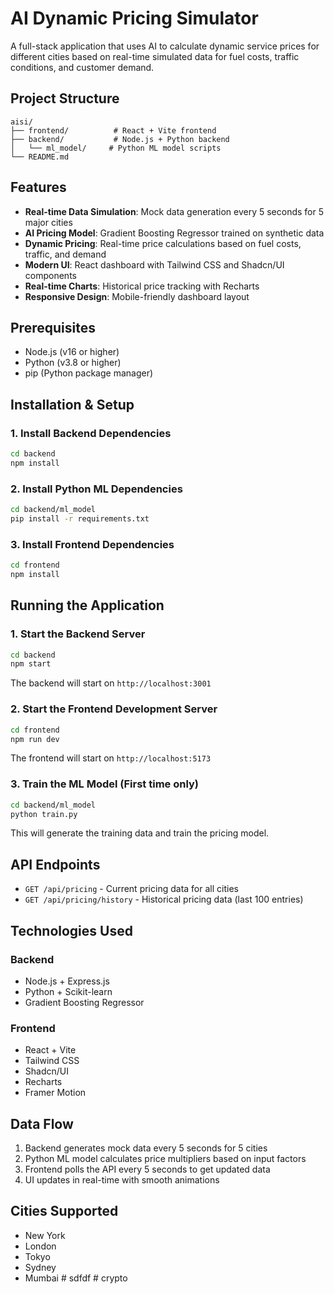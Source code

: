 # AI Dynamic Pricing Simulator

A full-stack application that uses AI to calculate dynamic service prices for different cities based on real-time simulated data for fuel costs, traffic conditions, and customer demand.

## Project Structure

```
aisi/
├── frontend/          # React + Vite frontend
├── backend/           # Node.js + Python backend
│   └── ml_model/     # Python ML model scripts
└── README.md
```

## Features

- **Real-time Data Simulation**: Mock data generation every 5 seconds for 5 major cities
- **AI Pricing Model**: Gradient Boosting Regressor trained on synthetic data
- **Dynamic Pricing**: Real-time price calculations based on fuel costs, traffic, and demand
- **Modern UI**: React dashboard with Tailwind CSS and Shadcn/UI components
- **Real-time Charts**: Historical price tracking with Recharts
- **Responsive Design**: Mobile-friendly dashboard layout

## Prerequisites

- Node.js (v16 or higher)
- Python (v3.8 or higher)
- pip (Python package manager)

## Installation & Setup

### 1. Install Backend Dependencies

```bash
cd backend
npm install
```

### 2. Install Python ML Dependencies

```bash
cd backend/ml_model
pip install -r requirements.txt
```

### 3. Install Frontend Dependencies

```bash
cd frontend
npm install
```

## Running the Application

### 1. Start the Backend Server

```bash
cd backend
npm start
```

The backend will start on `http://localhost:3001`

### 2. Start the Frontend Development Server

```bash
cd frontend
npm run dev
```

The frontend will start on `http://localhost:5173`

### 3. Train the ML Model (First time only)

```bash
cd backend/ml_model
python train.py
```

This will generate the training data and train the pricing model.

## API Endpoints

- `GET /api/pricing` - Current pricing data for all cities
- `GET /api/pricing/history` - Historical pricing data (last 100 entries)

## Technologies Used

### Backend
- Node.js + Express.js
- Python + Scikit-learn
- Gradient Boosting Regressor

### Frontend
- React + Vite
- Tailwind CSS
- Shadcn/UI
- Recharts
- Framer Motion

## Data Flow

1. Backend generates mock data every 5 seconds for 5 cities
2. Python ML model calculates price multipliers based on input factors
3. Frontend polls the API every 5 seconds to get updated data
4. UI updates in real-time with smooth animations

## Cities Supported

- New York
- London
- Tokyo
- Sydney
- Mumbai
#   s d f d f  
 #   c r y p t o  
 